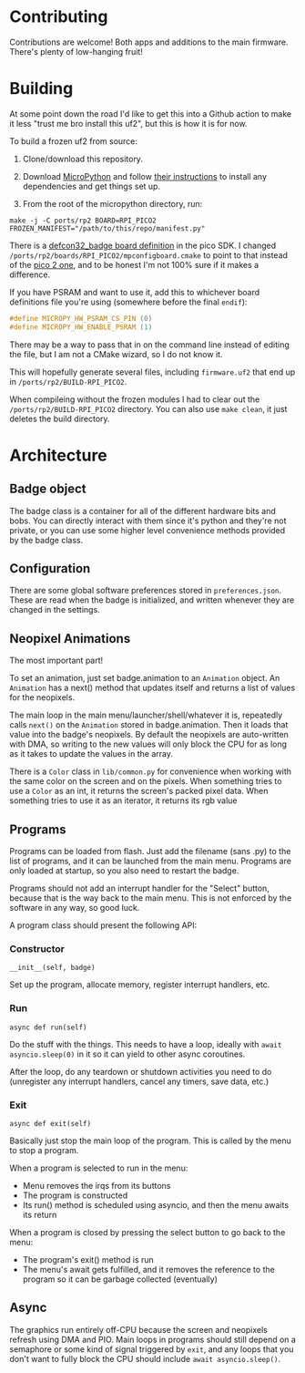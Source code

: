 # Contributing
Contributions are welcome! Both apps and additions to the main firmware. There's plenty of low-hanging fruit!

# Building
At some point down the road I'd like to get this into a Github action to make it less "trust me bro install this uf2", but this is how it is for now.

To build a frozen uf2 from source:

1. Clone/download this repository.

2. Download [MicroPython](https://github.com/micropython/micropython) and follow [their instructions](https://docs.micropython.org/en/latest/develop/gettingstarted.html) to install any dependencies and get things set up.

3. From the root of the micropython directory, run:

```make
make -j -C ports/rp2 BOARD=RPI_PICO2 FROZEN_MANIFEST="/path/to/this/repo/manifest.py"
```

There is a [defcon32_badge board definition](https://github.com/raspberrypi/pico-sdk/blob/master/src/boards/include/boards/defcon32_badge.h) in the pico SDK. I changed `/ports/rp2/boards/RPI_PICO2/mpconfigboard.cmake` to point to that instead of the [pico 2 one](https://github.com/raspberrypi/pico-sdk/blob/master/src/boards/include/boards/pico2.h), and to be honest I'm not 100% sure if it makes a difference.

If you have PSRAM and want to use it, add this to whichever board definitions file you're using (somewhere before the final `endif`):

```C
#define MICROPY_HW_PSRAM_CS_PIN (0)
#define MICROPY_HW_ENABLE_PSRAM (1)
```

There may be a way to pass that in on the command line instead of editing the file, but I am not a CMake wizard, so I do not know it.

This will hopefully generate several files, including `firmware.uf2` that end up in `/ports/rp2/BUILD-RPI_PICO2`. 

When compileing without the frozen modules I had to clear out the `/ports/rp2/BUILD-RPI_PICO2` directory. You can also use `make clean`, it just deletes the build directory.


# Architecture
## Badge object
The badge class is a container for all of the different hardware bits and bobs. You can directly interact with them since it's python and they're not private, or you can use some higher level convenience methods provided by the badge class.

## Configuration
There are some global software preferences stored in `preferences.json`. These are read when the badge is initialized, and written whenever they are changed in the settings.

## Neopixel Animations
The most important part!

To set an animation, just set badge.animation to an `Animation` object. An `Animation` has a next() method that updates itself and returns a list of values for the neopixels. 

The main loop in the main menu/launcher/shell/whatever it is, repeatedly calls `next()` on the `Animation` stored in badge.animation. Then it loads that value into the badge's neopixels. By default the neopixels are auto-written with DMA, so writing to the new values will only block the CPU for as long as it takes to update the values in the array.

There is a `Color` class in `lib/common.py` for convenience when working with the same color on the screen and on the pixels. When something tries to use a `Color` as an int, it returns the screen's packed pixel data. When something tries to use it as an iterator, it returns its rgb value

## Programs

Programs can be loaded from flash. Just add the filename (sans .py) to the list of programs, and it can be launched from the main menu. Programs are only loaded at startup, so you also need to restart the badge.

Programs should not add an interrupt handler for the "Select" button, because that is the way back to the main menu. This is not enforced by the software in any way, so good luck. 

A program class should present the following API:

### Constructor
`__init__(self, badge) `

Set up the program, allocate memory, register interrupt handlers, etc.

### Run 
`async def run(self)`

Do the stuff with the things. This needs to have a loop, ideally with `await asyncio.sleep(0)` in it so it can yield to other async coroutines. 

After the loop, do any teardown or shutdown activities you need to do (unregister any interrupt handlers, cancel any timers, save data, etc.)

### Exit

`async def exit(self)`

Basically just stop the main loop of the program. This is called by the menu to stop a program.

When a program is selected to run in the menu:
- Menu removes the irqs from its buttons
- The program is constructed
- Its run() method is scheduled using asyncio, and then the menu awaits its return

When a program is closed by pressing the select button to go back to the menu:
- The program's exit() method is run
- The menu's await gets fulfilled, and it removes the reference to the program so it can be garbage collected (eventually)

## Async
The graphics run entirely off-CPU because the screen and neopixels refresh using DMA and PIO. Main loops in programs should still depend on a semaphore or some kind of signal triggered by `exit`, and any loops that you don't want to fully block the CPU should include `await asyncio.sleep()`.